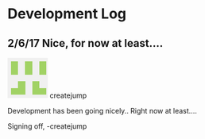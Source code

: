 # Development Log

## 2/6/17 Nice, for now at least....

![createjump](profile_mini.png "createjump")
createjump

Development has been going nicely.. Right now at least....

Signing off, -createjump

